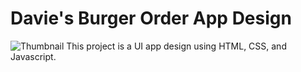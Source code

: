 # Davie's Burger Order App Design
![Thumbnail](https://i.ibb.co/PhrRDYt/Screen-Shot-2019-11-19-at-2-11-51-PM.png)
This project is a UI app design using HTML, CSS, and Javascript.
